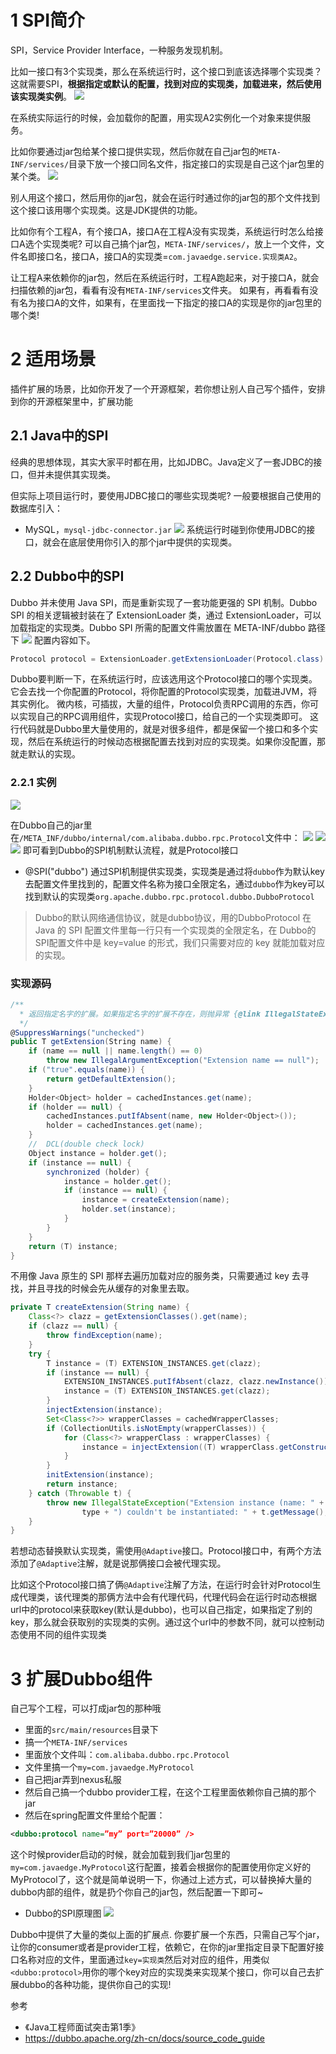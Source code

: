 # 1 SPI简介
SPI，Service Provider Interface，一种服务发现机制。

比如一接口有3个实现类，那么在系统运行时，这个接口到底该选择哪个实现类？
这就需要SPI，**根据指定或默认的配置，找到对应的实现类，加载进来，然后使用该实现类实例**。
![](https://img-blog.csdnimg.cn/20201220141747102.png)

在系统实际运行的时候，会加载你的配置，用实现A2实例化一个对象来提供服务。

比如你要通过jar包给某个接口提供实现，然后你就在自己jar包的`META-INF/services/`目录下放一个接口同名文件，指定接口的实现是自己这个jar包里的某个类。
![](https://img-blog.csdnimg.cn/20201220142131599.png?x-oss-process=image/watermark,type_ZmFuZ3poZW5naGVpdGk,shadow_10,text_aHR0cHM6Ly9ibG9nLmNzZG4ubmV0L3FxXzMzNTg5NTEw,size_1,color_FFFFFF,t_70)

别人用这个接口，然后用你的jar包，就会在运行时通过你的jar包的那个文件找到这个接口该用哪个实现类。这是JDK提供的功能。

比如你有个工程A，有个接口A，接口A在工程A没有实现类，系统运行时怎么给接口A选个实现类呢?
可以自己搞个jar包，`META-INF/services/`，放上一个文件，文件名即接口名，接口A，接口A的实现类=`com.javaedge.service.实现类A2`。

让工程A来依赖你的jar包，然后在系统运行时，工程A跑起来，对于接口A，就会扫描依赖的jar包，看看有没有`META-INF/services`文件夹。
如果有，再看看有没有名为接口A的文件，如果有，在里面找一下指定的接口A的实现是你的jar包里的哪个类!

# 2 适用场景
插件扩展的场景，比如你开发了一个开源框架，若你想让别人自己写个插件，安排到你的开源框架里中，扩展功能

## 2.1  Java中的SPI
经典的思想体现，其实大家平时都在用，比如JDBC。Java定义了一套JDBC的接口，但并未提供其实现类。

但实际上项目运行时，要使用JDBC接口的哪些实现类呢?
一般要根据自己使用的数据库引入：
- MySQL，`mysql-jdbc-connector.jar`
![](https://img-blog.csdnimg.cn/20201220151405844.png?x-oss-process=image/watermark,type_ZmFuZ3poZW5naGVpdGk,shadow_10,text_aHR0cHM6Ly9ibG9nLmNzZG4ubmV0L3FxXzMzNTg5NTEw,size_1,color_FFFFFF,t_70)
系统运行时碰到你使用JDBC的接口，就会在底层使用你引入的那个jar中提供的实现类。

## 2.2 Dubbo中的SPI
Dubbo 并未使用 Java SPI，而是重新实现了一套功能更强的 SPI 机制。Dubbo SPI 的相关逻辑被封装在了 ExtensionLoader 类，通过 ExtensionLoader，可以加载指定的实现类。Dubbo SPI 所需的配置文件需放置在 META-INF/dubbo 路径下
![](https://img-blog.csdnimg.cn/20201220143821997.png?x-oss-process=image/watermark,type_ZmFuZ3poZW5naGVpdGk,shadow_10,text_aHR0cHM6Ly9ibG9nLmNzZG4ubmV0L3FxXzMzNTg5NTEw,size_1,color_FFFFFF,t_70)
配置内容如下。
```java
Protocol protocol = ExtensionLoader.getExtensionLoader(Protocol.class).getAdaptiveExtension();
```

Dubbo要判断一下，在系统运行时，应该选用这个Protocol接口的哪个实现类。
它会去找一个你配置的Protocol，将你配置的Protocol实现类，加载进JVM，将其实例化。
微内核，可插拔，大量的组件，Protocol负责RPC调用的东西，你可以实现自己的RPC调用组件，实现Protocol接口，给自己的一个实现类即可。
这行代码就是Dubbo里大量使用的，就是对很多组件，都是保留一个接口和多个实现，然后在系统运行的时候动态根据配置去找到对应的实现类。如果你没配置，那就走默认的实现。

### 2.2.1 实例
![](https://img-blog.csdnimg.cn/2020122014531547.png?x-oss-process=image/watermark,type_ZmFuZ3poZW5naGVpdGk,shadow_10,text_aHR0cHM6Ly9ibG9nLmNzZG4ubmV0L3FxXzMzNTg5NTEw,size_1,color_FFFFFF,t_70)

在Dubbo自己的jar里
在`/META_INF/dubbo/internal/com.alibaba.dubbo.rpc.Protocol`文件中：
![](https://img-blog.csdnimg.cn/20201220145724211.png?x-oss-process=image/watermark,type_ZmFuZ3poZW5naGVpdGk,shadow_10,text_aHR0cHM6Ly9ibG9nLmNzZG4ubmV0L3FxXzMzNTg5NTEw,size_1,color_FFFFFF,t_70)
![](https://img-blog.csdnimg.cn/20201220150004508.png?x-oss-process=image/watermark,type_ZmFuZ3poZW5naGVpdGk,shadow_10,text_aHR0cHM6Ly9ibG9nLmNzZG4ubmV0L3FxXzMzNTg5NTEw,size_1,color_FFFFFF,t_70)
![](https://img-blog.csdnimg.cn/20201220150358794.png?x-oss-process=image/watermark,type_ZmFuZ3poZW5naGVpdGk,shadow_10,text_aHR0cHM6Ly9ibG9nLmNzZG4ubmV0L3FxXzMzNTg5NTEw,size_1,color_FFFFFF,t_70)
即可看到Dubbo的SPI机制默认流程，就是Protocol接口
- @SPI("dubbo")
通过SPI机制提供实现类，实现类是通过将`dubbo`作为默认key去配置文件里找到的，配置文件名称为接口全限定名，通过`dubbo`作为key可以找到默认的实现类`org.apache.dubbo.rpc.protocol.dubbo.DubboProtocol`

> Dubbo的默认网络通信协议，就是dubbo协议，用的DubboProtocol
> 在 Java 的 SPI 配置文件里每一行只有一个实现类的全限定名，在 Dubbo的 SPI配置文件中是 key=value 的形式，我们只需要对应的 key 就能加载对应的实现。

### 实现源码

```csharp
/**
  * 返回指定名字的扩展。如果指定名字的扩展不存在，则抛异常 {@link IllegalStateException}.
  */
@SuppressWarnings("unchecked")
public T getExtension(String name) {
	if (name == null || name.length() == 0)
	    throw new IllegalArgumentException("Extension name == null");
	if ("true".equals(name)) {
	    return getDefaultExtension();
	}
	Holder<Object> holder = cachedInstances.get(name);
	if (holder == null) {
	    cachedInstances.putIfAbsent(name, new Holder<Object>());
	    holder = cachedInstances.get(name);
	}
	//  DCL(double check lock)
	Object instance = holder.get();
	if (instance == null) {
	    synchronized (holder) {
            instance = holder.get();
            if (instance == null) {
                instance = createExtension(name);
                holder.set(instance);
            }
        }
	}
	return (T) instance;
}
```
不用像 Java 原生的 SPI 那样去遍历加载对应的服务类，只需要通过 key 去寻找，并且寻找的时候会先从缓存的对象里去取。
```java
private T createExtension(String name) {
    Class<?> clazz = getExtensionClasses().get(name);
    if (clazz == null) {
        throw findException(name);
    }
    try {
        T instance = (T) EXTENSION_INSTANCES.get(clazz);
        if (instance == null) {
            EXTENSION_INSTANCES.putIfAbsent(clazz, clazz.newInstance());
            instance = (T) EXTENSION_INSTANCES.get(clazz);
        }
        injectExtension(instance);
        Set<Class<?>> wrapperClasses = cachedWrapperClasses;
        if (CollectionUtils.isNotEmpty(wrapperClasses)) {
            for (Class<?> wrapperClass : wrapperClasses) {
                instance = injectExtension((T) wrapperClass.getConstructor(type).newInstance(instance));
            }
        }
        initExtension(instance);
        return instance;
    } catch (Throwable t) {
        throw new IllegalStateException("Extension instance (name: " + name + ", class: " +
                type + ") couldn't be instantiated: " + t.getMessage(), t);
    }
}
```

若想动态替换默认实现类，需使用`@Adaptive`接口。Protocol接口中，有两个方法添加了`@Adaptive`注解，就是说那俩接口会被代理实现。

比如这个Protocol接口搞了俩`@Adaptive`注解了方法，在运行时会针对Protocol生成代理类，该代理类的那俩方法中会有代理代码，代理代码会在运行时动态根据url中的protocol来获取key(默认是dubbo)，也可以自己指定，如果指定了别的key，那么就会获取别的实现类的实例。通过这个url中的参数不同，就可以控制动态使用不同的组件实现类

# 3 扩展Dubbo组件
自己写个工程，可以打成jar包的那种哦
- 里面的`src/main/resources`目录下
- 搞一个`META-INF/services`
- 里面放个文件叫：`com.alibaba.dubbo.rpc.Protocol`
- 文件里搞一个`my=com.javaedge.MyProtocol`
- 自己把jar弄到nexus私服
- 然后自己搞一个dubbo provider工程，在这个工程里面依赖你自己搞的那个jar
- 然后在spring配置文件里给个配置：
```xml
<dubbo:protocol name=”my” port=”20000” />
```
这个时候provider启动的时候，就会加载到我们jar包里的`my=com.javaedge.MyProtocol`这行配置，接着会根据你的配置使用你定义好的MyProtocol了，这个就是简单说明一下，你通过上述方式，可以替换掉大量的dubbo内部的组件，就是扔个你自己的jar包，然后配置一下即可~
- Dubbo的SPI原理图
![](https://img-blog.csdnimg.cn/20190709133144886.png)

Dubbo中提供了大量的类似上面的扩展点.
你要扩展一个东西，只需自己写个jar，让你的consumer或者是provider工程，依赖它，在你的jar里指定目录下配置好接口名称对应的文件，里面通过`key=实现类`然后对对应的组件，用类似`<dubbo:protocol>`用你的哪个key对应的实现类来实现某个接口，你可以自己去扩展dubbo的各种功能，提供你自己的实现!

参考
- 《Java工程师面试突击第1季》
- https://dubbo.apache.org/zh-cn/docs/source_code_guide